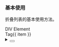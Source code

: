 ### 基本使用

折叠列表的基本使用方法。

<div class="cell-demo vp-raw">
  <yc-form auto-label-width style="width:100%">
    <yc-form-item label="Tag Number">
      <yc-input-number
        v-model="number"
        :min="0"
        :max="20"
        style="width: 200px" />
    </yc-form-item>
    <yc-form-item label="List Width">
      <yc-slider
        v-model="width"
        :min="0"
        :max="800" />
    </yc-form-item>
  </yc-form>
  <div :style="{ width: `${width}px`, marginTop: '20px' }">
    <yc-overflow-list>
      <div>DIV Element</div>
      <yc-tag
        v-for="item of tags"
        :key="item"
        >Tag{{ item }}</yc-tag
      >
    </yc-overflow-list>
  </div>
</div>

<script setup>
import { computed, ref } from 'vue';
const width = ref(500);
const number = ref(10);
const tags = computed(() =>
  Array.from({ length: +number.value }, (_, idx) => idx + 1)
);
</script>

<details>
<summary>
 <button class="code-btn"  >
    <icon-code />
 </button>
</summary>

```vue
<template>
  <yc-form auto-label-width>
    <yc-form-item label="Tag Number">
      <yc-input-number
        v-model="number"
        :min="0"
        :max="20"
        style="width: 200px" />
    </yc-form-item>
    <yc-form-item label="List Width">
      <yc-slider
        v-model="width"
        :min="0"
        :max="800" />
    </yc-form-item>
  </yc-form>
  <div :style="{ width: `${width}px`, marginTop: '20px' }">
    <yc-overflow-list>
      <div>DIV Element</div>
      <yc-tag
        v-for="item of tags"
        :key="item"
        >Tag{{ item }}</yc-tag
      >
    </yc-overflow-list>
  </div>
</template>

<script setup>
import { computed, ref } from 'vue';
const width = ref(500);
const number = ref(10);
const tags = computed(() =>
  Array.from({ length: number.value }, (_, idx) => idx + 1)
);
</script>
```

</details>
